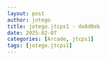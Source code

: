 ```yaml
---
layout: post
author: jotego
title: jotego.jtcps1 - da8d0eb
date: 2025-02-07
categories: [Arcade, jtcps1]
tags: [jotego.jtcps1]
---
```


